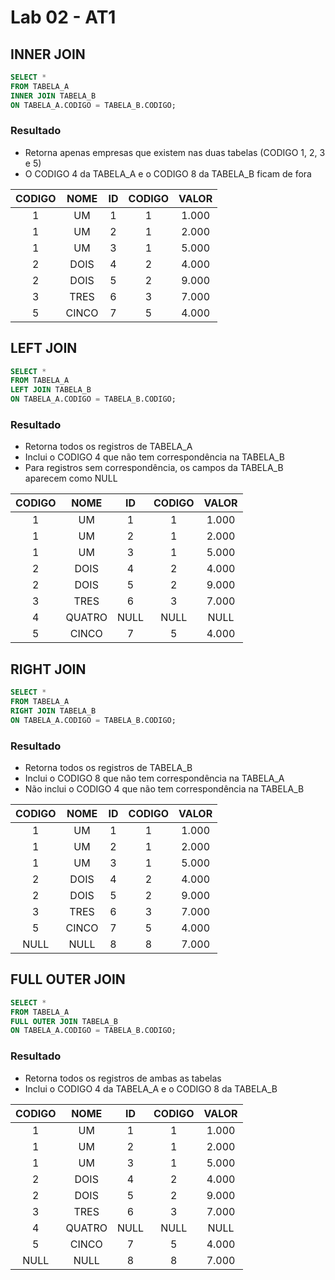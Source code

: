 # Lab 02 - AT1

## INNER JOIN

```sql
SELECT *
FROM TABELA_A
INNER JOIN TABELA_B
ON TABELA_A.CODIGO = TABELA_B.CODIGO;
```

### Resultado
- Retorna apenas empresas que existem nas duas tabelas (CODIGO 1, 2, 3 e 5)
- O CODIGO 4 da TABELA_A e o CODIGO 8 da TABELA_B ficam de fora


| CODIGO | NOME  | ID | CODIGO | VALOR |
|:----------:|:----------:|:----------:|:----------:|:----------:|
| 1      | UM    | 1  | 1      | 1.000 |
| 1      | UM    | 2  | 1      | 2.000 |
| 1      | UM    | 3  | 1      | 5.000 |
| 2      | DOIS  | 4  | 2      | 4.000 |
| 2      | DOIS  | 5  | 2      | 9.000 |
| 3      | TRES  | 6  | 3      | 7.000 |
| 5      | CINCO | 7  | 5      | 4.000 |


## LEFT JOIN

```sql
SELECT *
FROM TABELA_A
LEFT JOIN TABELA_B
ON TABELA_A.CODIGO = TABELA_B.CODIGO;
```

### Resultado
- Retorna todos os registros de TABELA_A
- Inclui o CODIGO 4 que não tem correspondência na TABELA_B
- Para registros sem correspondência, os campos da TABELA_B aparecem como NULL

| CODIGO | NOME   | ID   | CODIGO | VALOR |
|:----------:|:----------:|:----------:|:----------:|:----------:|
| 1      | UM     | 1    | 1      | 1.000 |
| 1      | UM     | 2    | 1      | 2.000 |
| 1      | UM     | 3    | 1      | 5.000 |
| 2      | DOIS   | 4    | 2      | 4.000 |
| 2      | DOIS   | 5    | 2      | 9.000 |
| 3      | TRES   | 6    | 3      | 7.000 |
| 4      | QUATRO | NULL | NULL   | NULL  |
| 5      | CINCO  | 7    | 5      | 4.000 |


## RIGHT JOIN
```sql
SELECT *
FROM TABELA_A
RIGHT JOIN TABELA_B
ON TABELA_A.CODIGO = TABELA_B.CODIGO;
```

### Resultado
- Retorna todos os registros de TABELA_B
- Inclui o CODIGO 8 que não tem correspondência na TABELA_A
- Não inclui o CODIGO 4 que não tem correspondência na TABELA_B
  
| CODIGO | NOME  | ID | CODIGO | VALOR |
|:----------:|:----------:|:----------:|:----------:|:----------:|
| 1      | UM    | 1  | 1      | 1.000 |
| 1      | UM    | 2  | 1      | 2.000 |
| 1      | UM    | 3  | 1      | 5.000 |
| 2      | DOIS  | 4  | 2      | 4.000 |
| 2      | DOIS  | 5  | 2      | 9.000 |
| 3      | TRES  | 6  | 3      | 7.000 |
| 5      | CINCO | 7  | 5      | 4.000 |
| NULL   | NULL  | 8  | 8      | 7.000 |


## FULL OUTER JOIN

```sql
SELECT *
FROM TABELA_A
FULL OUTER JOIN TABELA_B
ON TABELA_A.CODIGO = TABELA_B.CODIGO;
```

### Resultado
- Retorna todos os registros de ambas as tabelas
- Inclui o CODIGO 4 da TABELA_A e o CODIGO 8 da TABELA_B

| CODIGO | NOME   | ID   | CODIGO | VALOR |
|:----------:|:----------:|:----------:|:----------:|:----------:|
| 1      | UM     | 1    | 1      | 1.000 |
| 1      | UM     | 2    | 1      | 2.000 |
| 1      | UM     | 3    | 1      | 5.000 |
| 2      | DOIS   | 4    | 2      | 4.000 |
| 2      | DOIS   | 5    | 2      | 9.000 |
| 3      | TRES   | 6    | 3      | 7.000 |
| 4      | QUATRO | NULL | NULL   | NULL  |
| 5      | CINCO  | 7    | 5      | 4.000 |
| NULL   | NULL   | 8    | 8      | 7.000 |


